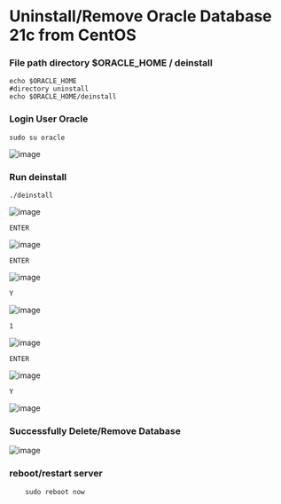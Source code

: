 # Uninstall/Remove Oracle Database 21c from CentOS

### File path directory $ORACLE_HOME / deinstall
    echo $ORACLE_HOME
    #directory uninstall
    echo $ORACLE_HOME/deinstall 


### Login User Oracle
    sudo su oracle

![image](https://github.com/arliputraa/uninstall-or-remove-oracle-database/assets/110078907/a7da9ef3-e3c3-4b22-b400-d0f168a52c2c)

### Run deinstall
    ./deinstall
![image](https://github.com/arliputraa/uninstall-or-remove-oracle-database/assets/110078907/274fa61d-f04c-422d-8fee-920377780dee)

    ENTER
![image](https://github.com/arliputraa/uninstall-or-remove-oracle-database/assets/110078907/1b2d3c1d-e07c-44a6-bb81-f42640e93306)

    ENTER
![image](https://github.com/arliputraa/uninstall-or-remove-oracle-database/assets/110078907/93558c13-ef1b-4758-83c8-ac4227dcf01b)

    Y
![image](https://github.com/arliputraa/uninstall-or-remove-oracle-database/assets/110078907/8582edb6-60e1-4821-97be-f9509fc48f67)

    1
![image](https://github.com/arliputraa/uninstall-or-remove-oracle-database/assets/110078907/610ee8d8-93d2-47f0-80e0-b2172d4d29ad)

    ENTER
![image](https://github.com/arliputraa/uninstall-or-remove-oracle-database/assets/110078907/d516f373-b62a-4790-be5e-3ab8f5997a06)

    Y
![image](https://github.com/arliputraa/uninstall-or-remove-oracle-database/assets/110078907/31f80f98-2c03-42b1-b2f6-1b1decd41926)

### Successfully Delete/Remove Database
![image](https://github.com/arliputraa/uninstall-or-remove-oracle-database/assets/110078907/7d3fc1ff-0add-498f-a172-af0529c3d8cc)


### reboot/restart server
        sudo reboot now



